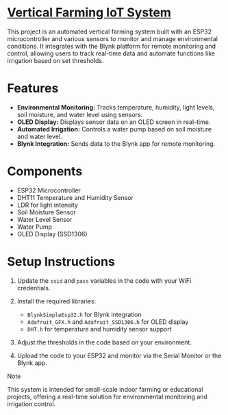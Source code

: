 # <ins> **Vertical Farming IoT System** </ins>

This project is an automated vertical farming system built with an ESP32 microcontroller and various sensors to monitor and manage environmental conditions. It integrates with the Blynk platform for remote monitoring and control, allowing users to track real-time data and automate functions like irrigation based on set thresholds.

# **Features**
 - **Environmental Monitoring:** Tracks temperature, humidity, light levels, soil moisture, and water level using sensors.
 - **OLED Display:** Displays sensor data on an OLED screen in real-time.
 - **Automated Irrigation:** Controls a water pump based on soil moisture and water level.
 - **Blynk Integration:** Sends data to the Blynk app for remote monitoring.

# **Components**
 - ESP32 Microcontroller
 - DHT11 Temperature and Humidity Sensor
 - LDR for light intensity
 - Soil Moisture Sensor
 - Water Level Sensor
 - Water Pump
 - OLED Display (SSD1306)

# **Setup Instructions**
 1. Update the `ssid` and `pass` variables in the code with your WiFi credentials.
 2. Install the required libraries:
       - `BlynkSimpleEsp32.h` for Blynk integration
       - `Adafruit_GFX.h` and `Adafruit_SSD1306.h` for OLED display
       - `DHT.h` for temperature and humidity sensor support

 3. Adjust the thresholds in the code based on your environment.
 4. Upload the code to your ESP32 and monitor via the Serial Monitor or the Blynk app.

> [!NOTE]
> This system is intended for small-scale indoor farming or educational projects, offering a real-time solution for environmental monitoring and irrigation control.
